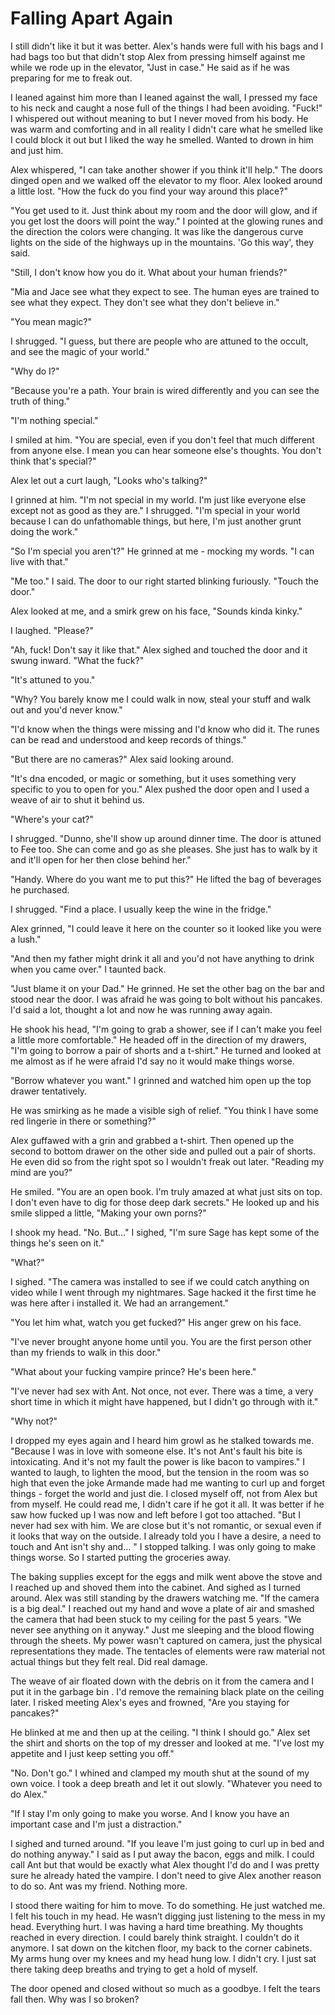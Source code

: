 #  Falling Apart Again

I still didn't like it but it was better. Alex's hands were full with his bags
and I had bags too but that didn't stop Alex from pressing himself against me
while we rode up in the elevator, "Just in case." He said as if he was preparing
for me to freak out.

I leaned against him more than I leaned against the wall, I pressed my face to
his neck and caught a nose full of the things I had been avoiding. "Fuck!" I
whispered out without meaning to but I never moved from his body. He was warm
and comforting and in all reality I didn't care what he smelled like I could
block it out but I liked the way he smelled. Wanted to drown in him and just
him.

Alex whispered, "I can take another shower if you think it'll help." The doors
dinged open and we walked off the elevator to my floor. Alex looked around a
little lost. "How the fuck do you find your way around this place?"

"You get used to it. Just think about my room and the door will glow, and if you
get lost the doors will point the way." I pointed at the glowing runes and the
direction the colors were changing. It was like the dangerous curve lights on
the side of the highways up in the mountains. 'Go this way', they said.

"Still, I don't know how you do it. What about your human friends?"

"Mia and Jace see what they expect to see. The human eyes are trained to see
what they expect. They don't see what they don't believe in."

"You mean magic?"

I shrugged. "I guess, but there are people who are attuned to the occult, and
see the magic of your world."

"Why do I?"

"Because you're a path. Your brain is wired differently and you can see the
truth of thing."

"I'm nothing special."

I smiled at him. "You are special, even if you don't feel that much different
from anyone else. I mean you can hear someone else's thoughts. You don't think
that's special?"

Alex let out a curt laugh, "Looks who's talking?"

I grinned at him. "I'm not special in my world. I'm just like everyone else
except not as good as they are." I shrugged. "I'm special in your world because
I can do unfathomable things, but here, I'm just another grunt doing the work."

"So I'm special you aren't?" He grinned at me - mocking my words. "I can live
with that."

"Me too." I said. The door to our right started blinking furiously. "Touch the
door."

Alex looked at me, and a smirk grew on his face, "Sounds kinda kinky."

I laughed. "Please?"

"Ah, fuck! Don't say it like that." Alex sighed and touched the door and it
swung inward. "What the fuck?"

"It's attuned to you."

"Why? You barely know me I could walk in now, steal your stuff and walk out and
you'd never know."

"I'd know when the things were missing and I'd know who did it. The runes can be
read and understood and keep records of things."

"But there are no cameras?" Alex said looking around.

"It's dna encoded, or magic or something, but it uses something very specific to
you to open for you." Alex pushed the door open and I used a weave of air to
shut it behind us.

"Where's your cat?"

I shrugged. "Dunno, she'll show up around dinner time. The door is attuned to
Fee too. She can come and go as she pleases. She just has to walk by it and
it'll open for her then close behind her."

"Handy. Where do you want me to put this?" He lifted the bag of beverages he
purchased.

I shrugged. "Find a place. I usually keep the wine in the fridge."

Alex grinned, "I could leave it here on the counter so it looked like you were a
lush."

"And then my father might drink it all and you'd not have anything to drink when
you came over." I taunted back.

"Just blame it on your Dad." He grinned. He set the other bag on the bar and
stood near the door. I was afraid he was going to bolt without his pancakes. I'd
said a lot, thought a lot and now he was running away again.

He shook his head, "I'm going to grab a shower, see if I can't make you feel a
little more comfortable." He headed off in the direction of my drawers, "I'm
going to borrow a pair of shorts and a t-shirt." He turned and looked at me
almost as if he were afraid I'd say no it would make things worse.

"Borrow whatever you want." I grinned and watched him open up the top drawer
tentatively.

He was smirking as he made a visible sigh of relief. "You think I have some red
lingerie in there or something?"

Alex guffawed with a grin and grabbed a t-shirt. Then opened up the second to
bottom drawer on the other side and pulled out a pair of shorts. He even did so
from the right spot so I wouldn't freak out later. "Reading my mind are you?"

He smiled. "You are an open book. I'm truly amazed at what just sits on top. I
don't even have to dig for those deep dark secrets." He looked up and his smile
slipped a little, "Making your own porns?"

I shook my head. "No. But…" I sighed, "I'm sure Sage has kept some of the things
he's seen on it."

"What?"

I sighed. "The camera was installed to see if we could catch anything on video
while I went through my nightmares. Sage hacked it the first time he was here
after i installed it. We had an arrangement."

"You let him what, watch you get fucked?" His anger grew on his face.

"I've never brought anyone home until you. You are the first person other than
my friends to walk in this door."

"What about your fucking vampire prince? He's been here."

"I've never had sex with Ant. Not once, not ever. There was a time, a very short
time in which it might have happened, but I didn't go through with it."

"Why not?"

I dropped my eyes again and I heard him growl as he stalked towards me. "Because
I was in love with someone else. It's not Ant's fault his bite is intoxicating.
And it's not my fault the power is like bacon to vampires." I wanted to laugh,
to lighten the mood, but the tension in the room was so high that even the joke
Armande made had me wanting to curl up and forget things - forget the world and
just die. I closed myself off, not from Alex but from myself. He could read me,
I didn't care if he got it all. It was better if he saw how fucked up I was now
and left before I got too attached. "But I never had sex with him. We are close
but it's not romantic, or sexual even if it looks that way on the outside. I
already told you I have a desire, a need to touch and Ant isn't shy and… " I
stopped talking. I was only going to make things worse. So I started putting the
groceries away.

The baking supplies except for the eggs and milk went above the stove and I
reached up and shoved them into the cabinet. And sighed as I turned around. Alex
was still standing by the drawers watching me. "If the camera is a big deal." I
reached out my hand and wove a plate of air and smashed the camera that had been
stuck to my ceiling for the past 5 years. "We never see anything on it anyway."
Just me sleeping and the blood flowing through the sheets. My power wasn't
captured on camera, just the physical representations they made. The tentacles
of elements were raw material not actual things but they felt real. Did real
damage.

The weave of air floated down with the debris on it from the camera and I put it
in the garbage bin . I'd remove the remaining black plate on the ceiling later.
I risked meeting Alex's eyes and frowned, "Are you staying for pancakes?"

He blinked at me and then up at the ceiling. "I think I should go." Alex set the
shirt and shorts on the top of my dresser and looked at me. "I've lost my
appetite and I just keep setting you off."

"No. Don't go." I whined and clamped my mouth shut at the sound of my own voice.
I took a deep breath and let it out slowly. "Whatever you need to do Alex."

"If I stay I'm only going to make you worse. And I know you have an important
case and I'm just a distraction."

I sighed and turned around. "If you leave I'm just going to curl up in bed and
do nothing anyway." I said as I put away the bacon, eggs and milk. I could call
Ant but that would be exactly what Alex thought I'd do and I was pretty sure he
already hated the vampire. I don't need to give Alex another reason to do so.
Ant was my friend. Nothing more.

I stood there waiting for him to move. To do something. He just watched me. I
felt his touch in my head. He wasn’t digging just listening to the mess in my
head. Everything hurt. I was having a hard time breathing. My thoughts reached
in every direction. I could barely think straight. I couldn't do it anymore. I
sat down on the kitchen floor, my back to the corner cabinets. My arms hung over
my knees and my head hung low. I didn't cry. I just sat there taking deep
breaths and trying to get a hold of myself.

The door opened and closed without so much as a goodbye. I felt the tears fall
then. Why was I so broken?
